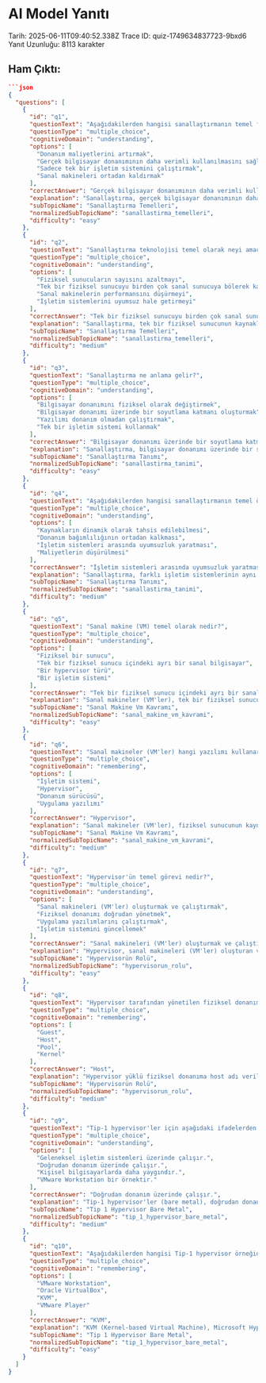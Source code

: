 # AI Model Yanıtı

Tarih: 2025-06-11T09:40:52.338Z
Trace ID: quiz-1749634837723-9bxd6
Yanıt Uzunluğu: 8113 karakter

## Ham Çıktı:
```json
```json
{
  "questions": [
    {
      "id": "q1",
      "questionText": "Aşağıdakilerden hangisi sanallaştırmanın temel faydalarından biridir?",
      "questionType": "multiple_choice",
      "cognitiveDomain": "understanding",
      "options": [
        "Donanım maliyetlerini artırmak",
        "Gerçek bilgisayar donanımının daha verimli kullanılmasını sağlamak",
        "Sadece tek bir işletim sistemini çalıştırmak",
        "Sanal makineleri ortadan kaldırmak"
      ],
      "correctAnswer": "Gerçek bilgisayar donanımının daha verimli kullanılmasını sağlamak",
      "explanation": "Sanallaştırma, gerçek bilgisayar donanımının daha verimli kullanılmasını sağlayan bir tekniktir. Bu, donanım kaynaklarının daha iyi kullanılmasını ve maliyetlerin düşürülmesini sağlar. Diğer seçenekler sanallaştırmanın faydaları arasında yer almaz.",
      "subTopicName": "Sanallaştırma Temelleri",
      "normalizedSubTopicName": "sanallastirma_temelleri",
      "difficulty": "easy"
    },
    {
      "id": "q2",
      "questionText": "Sanallaştırma teknolojisi temel olarak neyi amaçlar?",
      "questionType": "multiple_choice",
      "cognitiveDomain": "understanding",
      "options": [
        "Fiziksel sunucuların sayısını azaltmayı",
        "Tek bir fiziksel sunucuyu birden çok sanal sunucuya bölerek kaynak kullanımını optimize etmeyi",
        "Sanal makinelerin performansını düşürmeyi",
        "İşletim sistemlerini uyumsuz hale getirmeyi"
      ],
      "correctAnswer": "Tek bir fiziksel sunucuyu birden çok sanal sunucuya bölerek kaynak kullanımını optimize etmeyi",
      "explanation": "Sanallaştırma, tek bir fiziksel sunucunun kaynaklarını (işlemci, bellek, depolama vb.) birden çok sanal makine arasında paylaştırarak kaynak kullanımını optimize etmeyi amaçlar. Bu, daha verimli bir altyapı yönetimi sağlar.",
      "subTopicName": "Sanallaştırma Temelleri",
      "normalizedSubTopicName": "sanallastirma_temelleri",
      "difficulty": "medium"
    },
    {
      "id": "q3",
      "questionText": "Sanallaştırma ne anlama gelir?",
      "questionType": "multiple_choice",
      "cognitiveDomain": "understanding",
      "options": [
        "Bilgisayar donanımını fiziksel olarak değiştirmek",
        "Bilgisayar donanımı üzerinde bir soyutlama katmanı oluşturmak",
        "Yazılımı donanım olmadan çalıştırmak",
        "Tek bir işletim sistemi kullanmak"
      ],
      "correctAnswer": "Bilgisayar donanımı üzerinde bir soyutlama katmanı oluşturmak",
      "explanation": "Sanallaştırma, bilgisayar donanımı üzerinde bir soyutlama katmanı oluşturmak için yazılımı kullanır. Bu, donanımın daha verimli kullanılmasını sağlar.",
      "subTopicName": "Sanallaştırma Tanımı",
      "normalizedSubTopicName": "sanallastirma_tanimi",
      "difficulty": "easy"
    },
    {
      "id": "q4",
      "questionText": "Aşağıdakilerden hangisi sanallaştırmanın temel özelliklerinden biri değildir?",
      "questionType": "multiple_choice",
      "cognitiveDomain": "understanding",
      "options": [
        "Kaynakların dinamik olarak tahsis edilebilmesi",
        "Donanım bağımlılığının ortadan kalkması",
        "İşletim sistemleri arasında uyumsuzluk yaratması",
        "Maliyetlerin düşürülmesi"
      ],
      "correctAnswer": "İşletim sistemleri arasında uyumsuzluk yaratması",
      "explanation": "Sanallaştırma, farklı işletim sistemlerinin aynı donanım üzerinde çalışabilmesini sağlayarak uyumsuzluğu ortadan kaldırır, uyumsuzluk yaratmaz. Diğer seçenekler sanallaştırmanın temel özelliklerindendir.",
      "subTopicName": "Sanallaştırma Tanımı",
      "normalizedSubTopicName": "sanallastirma_tanimi",
      "difficulty": "medium"
    },
    {
      "id": "q5",
      "questionText": "Sanal makine (VM) temel olarak nedir?",
      "questionType": "multiple_choice",
      "cognitiveDomain": "understanding",
      "options": [
        "Fiziksel bir sunucu",
        "Tek bir fiziksel sunucu içindeki ayrı bir sanal bilgisayar",
        "Bir hypervisor türü",
        "Bir işletim sistemi"
      ],
      "correctAnswer": "Tek bir fiziksel sunucu içindeki ayrı bir sanal bilgisayar",
      "explanation": "Sanal makineler (VM'ler), tek bir fiziksel sunucu içindeki ayrı sanal bilgisayarlar olarak hareket eder. Bu VM'ler, fiziksel sunucunun kaynaklarını paylaşır.",
      "subTopicName": "Sanal Makine Vm Kavramı",
      "normalizedSubTopicName": "sanal_makine_vm_kavrami",
      "difficulty": "easy"
    },
    {
      "id": "q6",
      "questionText": "Sanal makineler (VM'ler) hangi yazılımı kullanarak fiziksel sunucunun kaynaklarını paylaşır ve tahsis eder?",
      "questionType": "multiple_choice",
      "cognitiveDomain": "remembering",
      "options": [
        "İşletim sistemi",
        "Hypervisor",
        "Donanım sürücüsü",
        "Uygulama yazılımı"
      ],
      "correctAnswer": "Hypervisor",
      "explanation": "Sanal makineler (VM'ler), fiziksel sunucunun kaynaklarını paylaşmak ve tahsis etmek için hypervisor adı verilen yazılımı kullanır. Hypervisor, kaynakların VM'ler arasında verimli bir şekilde yönetilmesini sağlar.",
      "subTopicName": "Sanal Makine Vm Kavramı",
      "normalizedSubTopicName": "sanal_makine_vm_kavrami",
      "difficulty": "medium"
    },
    {
      "id": "q7",
      "questionText": "Hypervisor'ün temel görevi nedir?",
      "questionType": "multiple_choice",
      "cognitiveDomain": "understanding",
      "options": [
        "Sanal makineleri (VM'ler) oluşturmak ve çalıştırmak",
        "Fiziksel donanımı doğrudan yönetmek",
        "Uygulama yazılımlarını çalıştırmak",
        "İşletim sistemini güncellemek"
      ],
      "correctAnswer": "Sanal makineleri (VM'ler) oluşturmak ve çalıştırmak",
      "explanation": "Hypervisor, sanal makineleri (VM'ler) oluşturan ve çalıştıran bir yazılımdır. VM'lerin oluşturulmasını ve yönetilmesini sağlar.",
      "subTopicName": "Hypervisorün Rolü",
      "normalizedSubTopicName": "hypervisorun_rolu",
      "difficulty": "easy"
    },
    {
      "id": "q8",
      "questionText": "Hypervisor tarafından yönetilen fiziksel donanıma ne ad verilir?",
      "questionType": "multiple_choice",
      "cognitiveDomain": "remembering",
      "options": [
        "Guest",
        "Host",
        "Pool",
        "Kernel"
      ],
      "correctAnswer": "Host",
      "explanation": "Hypervisor yüklü fiziksel donanıma host adı verilir. Guest ise bunun üzerindeki sanal makinelere verilen isimdir.",
      "subTopicName": "Hypervisorün Rolü",
      "normalizedSubTopicName": "hypervisorun_rolu",
      "difficulty": "medium"
    },
    {
      "id": "q9",
      "questionText": "Tip-1 hypervisor'ler için aşağıdaki ifadelerden hangisi doğrudur?",
      "questionType": "multiple_choice",
      "cognitiveDomain": "understanding",
      "options": [
        "Geleneksel işletim sistemleri üzerinde çalışır.",
        "Doğrudan donanım üzerinde çalışır.",
        "Kişisel bilgisayarlarda daha yaygındır.",
        "VMware Workstation bir örnektir."
      ],
      "correctAnswer": "Doğrudan donanım üzerinde çalışır.",
      "explanation": "Tip-1 hypervisor'ler (bare metal), doğrudan donanım üzerinde çalışır ve guest işletim sistemlerini yönetir. Bu tür hypervisor'ler daha çok kurumsal veri merkezlerinde kullanılır.",
      "subTopicName": "Tip 1 Hypervisor Bare Metal",
      "normalizedSubTopicName": "tip_1_hypervisor_bare_metal",
      "difficulty": "medium"
    },
    {
      "id": "q10",
      "questionText": "Aşağıdakilerden hangisi Tip-1 hypervisor örneğidir?",
      "questionType": "multiple_choice",
      "cognitiveDomain": "remembering",
      "options": [
        "VMware Workstation",
        "Oracle VirtualBox",
        "KVM",
        "VMware Player"
      ],
      "correctAnswer": "KVM",
      "explanation": "KVM (Kernel-based Virtual Machine), Microsoft Hyper-V ve VMware vSphere Tip-1 hypervisor örnekleridir. VMware Workstation ve Oracle VirtualBox ise Tip-2 hypervisor örnekleridir.",
      "subTopicName": "Tip 1 Hypervisor Bare Metal",
      "normalizedSubTopicName": "tip_1_hypervisor_bare_metal",
      "difficulty": "easy"
    }
  ]
}
```
```
